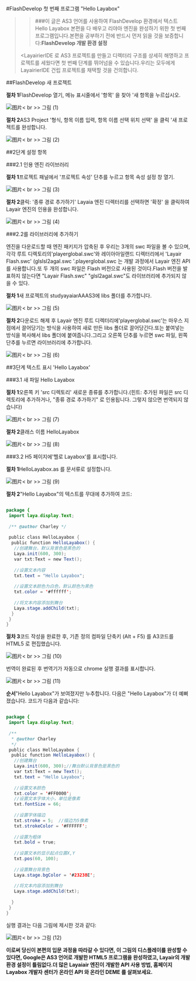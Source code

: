 #FlashDevelop 첫 번째 프로그램 "Hello Layabox"

>>###이 글은 AS3 언어를 사용하여 FlashDevelop 환경에서 텍스트 Hello Layabox
> 본편을 다 배우고 리야아 엔진을 완성하기 위한 첫 번째 프로그램입니다.본편을 공부하기 전에 반드시 먼저 읽을 것을 보증합니다:**FlashDevelop 개발 환경 설정**
>>
><LayairierIDE 로 AS3 프로젝트를 만들고 디렉터리 구조를 상세히 해명하고 프로젝트를 세웠다면 첫 번째 단계를 뛰어넘을 수 있습니다.우리는 모두에게 LayairierIDE 건립 프로젝트를 채택할 것을 건의합니다.
>>



##FlashDevelop 새 프로젝트

​**절차 1**FlashDevelop 열기, 메뉴 표시줄에서 '항목' 을 찾아 '새 항목을 누르십시오.

​![图片](img/1.png)< br >>
그림 (1)

​**절차 2**AS3 Project '형식, 항목 이름 입력, 항목 이름 선택 위치 선택' 을 클릭 '새 프로젝트를 완성합니다.

​![图片](img/2.png)< br >>
그림 (2)



  



##2단계 설정 항목

###2.1 인용 엔진 라이브러리

**절차 1**프로젝트 패널에서 '프로젝트 속성' 단추를 누르고 항목 속성 설정 창 열기.

​![图片](img/3.png)< br >>
그림 (3)

​**절차 2**클릭: '종류 경로 추가하기' Layaia 엔진 디렉터리를 선택하면 '확정' 을 클릭하여 Layair 엔진의 인용을 완성합니다.

![图片](img/4.png)< br >>
그림 (4)



 



###2.2를 라이브러리에 추가하기

엔진을 다운로드할 때 엔진 패키지가 압축된 후 우리는 3개의 swc 파일을 볼 수 있으며, 각각 루트 디렉토리의'playerglobal.swc'와 레이아아일랜드 디렉터리에서 'Layair Flash.swc' (glslsl2agal.swc '.playerglobal.swc 는 개발 과정에서 Layair 엔진 API를 사용합니다.또 두 개의 swc 파일은 Flash 버전으로 사용된 것이다.Flash 버전을 발표하지 않는다면 "Layair Flash.swc" "glsl2agal.swc"도 라이브러리에 추가되지 않을 수 있다.

​**절차 1**새 프로젝트의 studyayaiarAAAS3에 libs 폴더를 추가합니다.

​![图片](img/5.png)< br >>
그림 (5)

​**절차 2**다운로드 해제 후 Layair 엔진 루트 디렉터리에'playerglobal.swc'는 마우스 지점에서 끌어당기는 방식을 사용하여 새로 만든 libs 폴더로 끌어당긴다.또는 붙여넣는 방식을 복사해서 libs 폴더에 붙여줍니다.그리고 오른쪽 단추를 누르면 swc 파일, 왼쪽 단추를 누르면 라이브러리에 추가합니다.

​![图片](img/6.png)< br >>
그림 (6)



 







##3단계 텍스트 표시 'Hello Layabox'

###3.1 새 파일 Hello Layabox

​**절차 1**오른쪽 키 'src 디렉토리' 새로운 종류를 추가합니다.(힌트: 추가된 파일은 src 디렉토리에 추가하거나, "종류 경로 추가하기" 로 인용됩니다. 그렇지 않으면 번역되지 않습니다)

​![图片](img/7.png)< br >>
그림 (7)

​**절차 2**클래스 이름 HelloLayabox

​![图片](img/8.png)< br >>
그림 (8)

###3.2 H5 페이지에'헬로 Layabox'를 표시합니다.

​**절차 1**HelloLayabox.as 를 문서류로 설정합니다.

​![图片](img/9.png)< br >>
그림 (9)

​**절차 2**"Hello Layabox"의 텍스트를 무대에 추가하여 코드:


```java

package {
 import laya.display.Text;
  
 /** @author Charley */
  
 public class HelloLayabox {
  public function HelloLayabox() {
   //创建舞台，默认背景色是黑色的
   Laya.init(600, 300);
   var txt:Text = new Text();
    
   //设置文本内容
   txt.text = "Hello Layabox";
    
   //设置文本颜色为白色，默认颜色为黑色
   txt.color = '#ffffff';
    
   //将文本内容添加到舞台 
   Laya.stage.addChild(txt);
  }
 }
}
```


​**절차 3**코드 작성을 완료한 후, 기존 정의 컴파일 단축키 (Alt + F5) 를 A3코드를 HTML5 로 편집했습니다.

​![图片](img/10.png)< br >>
그림 (10)

번역이 완료된 후 번역기가 자동으로 chrome 실행 결과를 표시합니다.

​![图片](img/11.png)< br >>
그림 (11)

​**순서**"Hello Layabox"가 보여졌지만 누추합니다. 다음은 "Hello Layabox"가 더 예뻐졌습니다. 코드가 다음과 같습니다:


```java

package {
 import laya.display.Text;
  
 /**
  * @author Charley
  */
 public class HelloLayabox {
  public function HelloLayabox() {
   //创建舞台
   Laya.init(600, 300);//舞台默认背景色是黑色的
   var txt:Text = new Text();
   txt.text = "Hello Layabox";
    
   //设置文本颜色
   txt.color = '#FF0000';
   //设置文本字体大小，单位是像素
   txt.fontSize = 66;
    
   //设置字体描边
   txt.stroke = 5;  //描边为5像素
   txt.strokeColor = '#FFFFFF';
    
   //设置为粗体
   txt.bold = true;
    
   //设置文本的显示起点位置X,Y
   txt.pos(60, 100);
    
   //设置舞台背景色
   Laya.stage.bgColor = '#23238E';
    
   //将文本内容添加到舞台
   Laya.stage.addChild(txt);
   
  }
 }
}
```


실행 결과는 다음 그림에 제시한 것과 같다:

​![图片](img/12.png)< br >>
그림 (12)



**이로써 당신이 본편의 입문 과정을 따라갈 수 있다면, 이 그림의 디스플레이를 완성할 수 있다면, Google은 AS3 언어로 개발한 HTML5 프로그램을 완성하였고, Layair의 개발 환경 설정이 틀림없다.더 많은 Layaiair 엔진이 개발한 API 사용 방법, 홈페이지 Layabox 개발자 센터가 온라인 API 와 온라인 DEME 를 살펴보세요.**
